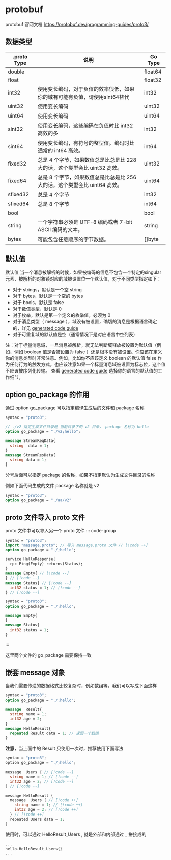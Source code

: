 # protobuf
protobuf 官网文档 https://protobuf.dev/programming-guides/proto3/

## 数据类型
|.proto Type	| 说明 |	Go Type
|-|-|-|
| double ||	float64 |
| float || float32 |
| int32 |	使用变长编码，对于负值的效率很低，如果你的域有可能有负值，请使用sint64替代 |	int32
| uint32 |	使用变长编码	|uint32
| uint64 | 使用变长编码	| uint64
| sint32 |	使用变长编码，这些编码在负值时比 int32 高效的多	| int32
| sint64	| 使用变长编码，有符号的整型值。编码时比通常的 int64 高效。| 	int64
| fixed32 |	总是 4 个字节，如果数值总是比总是比 228 大的话，这个类型会比 uint32 高效。	| uint32
| fixed64 |	总是 8 个字节，如果数值总是比总是比 256 大的话，这个类型会比 uint64 高效。| 	uint64
| sfixed32 |	总是 4 个字节 |	int32
| sfixed64 |	总是 8 个字节 |	int64
| bool	|	| bool
| string	| 一个字符串必须是 UTF-8 编码或者 7-bit ASCII 编码的文本。	| string
| bytes |	可能包含任意顺序的字节数据。|	[]byte
## 默认值
默认值
当一个消息被解析的时候，如果被编码的信息不包含一个特定的singular元素，被解析的对象锁对应的域被设置位一个默认值，对于不同类型指定如下：

* 对于 strings，默认是一个空 string
* 对于 bytes，默认是一个空的 bytes
* 对于 bools，默认是 false
*  对于数值类型，默认是 0
* 对于枚举，默认是第一个定义的枚举值，必须为 0
* 对于消息类型（ message ），域没有被设置，确切的消息是根据语言确定的，详见 [generated code guide](https://protobuf.dev/reference/)
* 对于可重复域的默认值是空（通常情况下是对应语言中空列表）

注：对于标量消息域，一旦消息被解析，就无法判断域释放被设置为默认值（例如，例如 boolean 值是否被设置为 false ）还是根本没有被设置。你应该在定义你的消息类型时非常注意。例如，比如你不应该定义 boolean 的默认值 false 作为任何行为的触发方式。也应该注意如果一个标量消息域被设置为标志位，这个值不应该被序列化传输。
查看 [generated code guide](https://protobuf.dev/reference/) 选择你的语言的默认值的工作细节。


## option go_package 的作用

通过 option go_package 可以指定编译生成后的文件和 package 名称

```proto
syntax = "proto3";

// ./v2 指定生成文件目录是 当前目录下的 v2 目录， package 名称为 hello
option go_package = "./v2;hello"; 

message StreamReqData{
  string  data = 1;
}
message StreamResData{
  string data = 1;
}
```

分号后面可以指定 package 的名称，如果不指定默认为生成文件目录的名称

例如下面代码生成的文件 package 名称就是 v2

```proto
syntax = "proto3";
option go_package = "./aa/v2"
```
## proto 文件导入 proto 文件
proto 文件中可以导入另一个 proto 文件
::: code-group
```proto  [hello.proto]
syntax = "proto3";
import "message.proto"; // 导入 message.proto 文件 // [!code ++]
option go_package = "./;hello";

service HelloResponse{
  rpc Ping(Empty) returns(Status);
}
message Empty{ // [!code --]
} // [!code --]
message Status{ // [!code --]
  int32 status = 1; // [!code --]
} // [!code --]
```
```proto [message.proto]
syntax = "proto3";
option go_package = "./;hello";

message Empty{
}
message Status{
  int32 status = 1;
}
```
:::

这里两个文件的 go_package 需要保持一致
## 嵌套 message 对象
当我们需要传递的数据格式比较复杂时，例如数组等，我们可以写成下面这样
```proto
syntax = "proto3";
option go_package = "./;hello";

message  Result{
  string name = 1;
  int32 age = 2;
}
message HelloResult{
  repeated Result data = 1; // 返回一个数组
}
```
**注意**，当上面中的 Result 只使用一次时，推荐使用下面写法
```go
syntax = "proto3";
option go_package = "./;hello";

message  Users { // [!code --]
  string name = 1; // [!code --]
  int32 age = 2; // [!code --]
} // [!code --]

message HelloResult { 
  message  Users { // [!code ++]
    string name = 1; // [!code ++]
    int32 age = 2; // [!code ++]
  } // [!code ++]
  repeated Users data = 1;
}
```
使用时，可以通过 HelloResult_Users , 就是外部和内部通过 _ 拼接成的
```go
...
hello.HelloResult_Users{}
...
```
